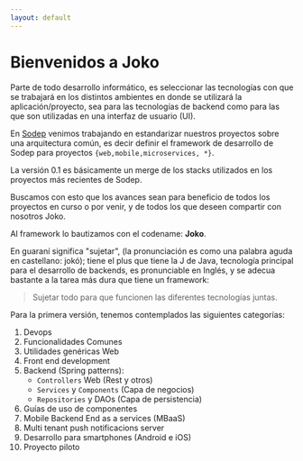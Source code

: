 ```yaml
---
layout: default
---
```

Bienvenidos a Joko
===================

Parte de todo desarrollo informático, es seleccionar las tecnologías con que se trabajará en los distintos ambientes en donde se utilizará la aplicación/proyecto, sea para las tecnologías de backend como para las que son utilizadas en una interfaz de usuario (UI). 

En [Sodep](http://www.sodep.com.py) venimos trabajando en  estandarizar nuestros proyectos sobre una arquitectura común, es decir definir el framework de desarrollo de Sodep para proyectos `{web,mobile,microservices, *}`.

La versión 0.1 es básicamente un merge de los stacks utilizados en los proyectos más recientes de Sodep.

Buscamos con esto que los avances sean para beneficio de todos los proyectos en curso o por venir, y de todos los que deseen compartir con nosotros Joko.

Al framework lo bautizamos con el codename: **Joko**.

En guaraní significa "sujetar", (la pronunciación es como una palabra aguda en castellano: jokó);  tiene el plus que tiene la J de Java, tecnología principal para el desarrollo de backends,  es pronunciable en Inglés, y se adecua bastante a la tarea más dura que tiene un framework:

>Sujetar todo para que funcionen las diferentes tecnologías juntas.

Para la primera versión, tenemos contemplados las siguientes categorías:

 1. Devops
 2. Funcionalidades Comunes
 3. Utilidades genéricas Web
 4. Front end development
 5. Backend (Spring patterns): 
	 - `Controllers` Web (Rest y otros)
	 - `Services` y `Components` (Capa de negocios)
	 - `Repositories` y DAOs (Capa de persistencia)
 6. Guías de uso de componentes
 7. Mobile Backend End as a services (MBaaS)
 8. Multi tenant push notificacions server
 9. Desarrollo para smartphones (Android e iOS)
 10. Proyecto piloto

